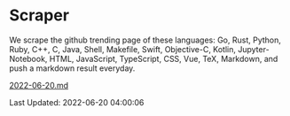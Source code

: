 # Scraper

We scrape the github trending page of these languages: Go, Rust, Python, Ruby, C++, C, Java, Shell, Makefile, Swift, Objective-C, Kotlin, Jupyter-Notebook, HTML, JavaScript, TypeScript, CSS, Vue, TeX, Markdown, and push a markdown result everyday.

[2022-06-20.md](https://github.com/yangwenmai/github-trending-backup/blob/master/2022-06-20.md)

Last Updated: 2022-06-20 04:00:06